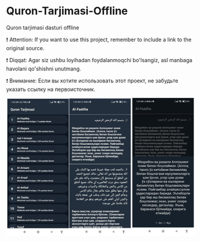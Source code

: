 # Quron-Tarjimasi-Offline
Quron tarjimasi dasturi offline

❗ Attention: If you want to use this project, remember to include a link to the original source.


❗ Diqqat: Agar siz ushbu loyihadan foydalanmoqchi bo'lsangiz, asl manbaga havolani qo'shishni unutmang.


❗ Внимание: Если вы хотите использовать этот проект, не забудьте указать ссылку на первоисточник.


![](https://github.com/Murodhonov/Quron-Tarjimasi-Offline/blob/master/app/src/main/res/drawable/image1.png?raw=true)
